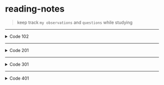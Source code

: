 # reading-notes

> keep track `my observations` and `questions` while studying

_______________
<details>

<summary> Code 102 </summary>

* ## Code 102 - Intro to Software Development
```
```
</details>

__________________________
<details>

<summary>Code 201</summary>

* ## Code 201 - Foundations of Software Development

```
```

</details>

_______________________
<details>

<summary>Code 301</summary>

* ## Code 301 - Intermediate Software Development

```
```

</details>

_______________________
<details>

<summary>Code 401</summary>

* ## Code 401 - Advanced Software Development

```
```

</details>
